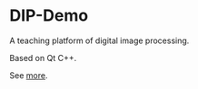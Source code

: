 # DIP-Demo
A teaching platform of digital image processing.

Based on Qt C++.

See [more](https://blog.csdn.net/qq_27131611/article/details/86656763?utm_source=app).

